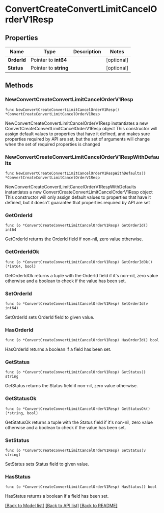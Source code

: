 # ConvertCreateConvertLimitCancelOrderV1Resp

## Properties

Name | Type | Description | Notes
------------ | ------------- | ------------- | -------------
**OrderId** | Pointer to **int64** |  | [optional] 
**Status** | Pointer to **string** |  | [optional] 

## Methods

### NewConvertCreateConvertLimitCancelOrderV1Resp

`func NewConvertCreateConvertLimitCancelOrderV1Resp() *ConvertCreateConvertLimitCancelOrderV1Resp`

NewConvertCreateConvertLimitCancelOrderV1Resp instantiates a new ConvertCreateConvertLimitCancelOrderV1Resp object
This constructor will assign default values to properties that have it defined,
and makes sure properties required by API are set, but the set of arguments
will change when the set of required properties is changed

### NewConvertCreateConvertLimitCancelOrderV1RespWithDefaults

`func NewConvertCreateConvertLimitCancelOrderV1RespWithDefaults() *ConvertCreateConvertLimitCancelOrderV1Resp`

NewConvertCreateConvertLimitCancelOrderV1RespWithDefaults instantiates a new ConvertCreateConvertLimitCancelOrderV1Resp object
This constructor will only assign default values to properties that have it defined,
but it doesn't guarantee that properties required by API are set

### GetOrderId

`func (o *ConvertCreateConvertLimitCancelOrderV1Resp) GetOrderId() int64`

GetOrderId returns the OrderId field if non-nil, zero value otherwise.

### GetOrderIdOk

`func (o *ConvertCreateConvertLimitCancelOrderV1Resp) GetOrderIdOk() (*int64, bool)`

GetOrderIdOk returns a tuple with the OrderId field if it's non-nil, zero value otherwise
and a boolean to check if the value has been set.

### SetOrderId

`func (o *ConvertCreateConvertLimitCancelOrderV1Resp) SetOrderId(v int64)`

SetOrderId sets OrderId field to given value.

### HasOrderId

`func (o *ConvertCreateConvertLimitCancelOrderV1Resp) HasOrderId() bool`

HasOrderId returns a boolean if a field has been set.

### GetStatus

`func (o *ConvertCreateConvertLimitCancelOrderV1Resp) GetStatus() string`

GetStatus returns the Status field if non-nil, zero value otherwise.

### GetStatusOk

`func (o *ConvertCreateConvertLimitCancelOrderV1Resp) GetStatusOk() (*string, bool)`

GetStatusOk returns a tuple with the Status field if it's non-nil, zero value otherwise
and a boolean to check if the value has been set.

### SetStatus

`func (o *ConvertCreateConvertLimitCancelOrderV1Resp) SetStatus(v string)`

SetStatus sets Status field to given value.

### HasStatus

`func (o *ConvertCreateConvertLimitCancelOrderV1Resp) HasStatus() bool`

HasStatus returns a boolean if a field has been set.


[[Back to Model list]](../README.md#documentation-for-models) [[Back to API list]](../README.md#documentation-for-api-endpoints) [[Back to README]](../README.md)



